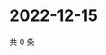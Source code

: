 # 2022-12-15

共 0 条

<!-- BEGIN WEIBO -->
<!-- 最后更新时间 Thu Dec 15 2022 13:13:12 GMT+0800 (China Standard Time) -->

<!-- END WEIBO -->
